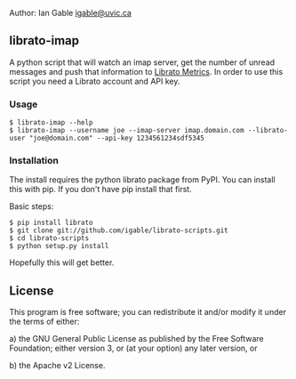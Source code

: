 Author: Ian Gable <igable@uvic.ca>

## librato-imap

A python script that will watch an imap server, get the number of unread
messages and push that information to [Librato Metrics](http://librato.com/).
In order to use this script you need a Librato account and API key.

### Usage


    $ librato-imap --help
    $ librato-imap --username joe --imap-server imap.domain.com --librato-user "joe@domain.com" --api-key 1234561234sdf5345


### Installation

The install requires the python librato package from PyPI. You can install this with pip. If you don't have pip install that first.

Basic steps:

    $ pip install librato
    $ git clone git://github.com/igable/librato-scripts.git
    $ cd librato-scripts
    $ python setup.py install
 
Hopefully this will get better.

## License

This program is free software; you can redistribute it and/or modify
it under the terms of either:

a) the GNU General Public License as published by the Free
Software Foundation; either version 3, or (at your option) any
later version, or

b) the Apache v2 License.
